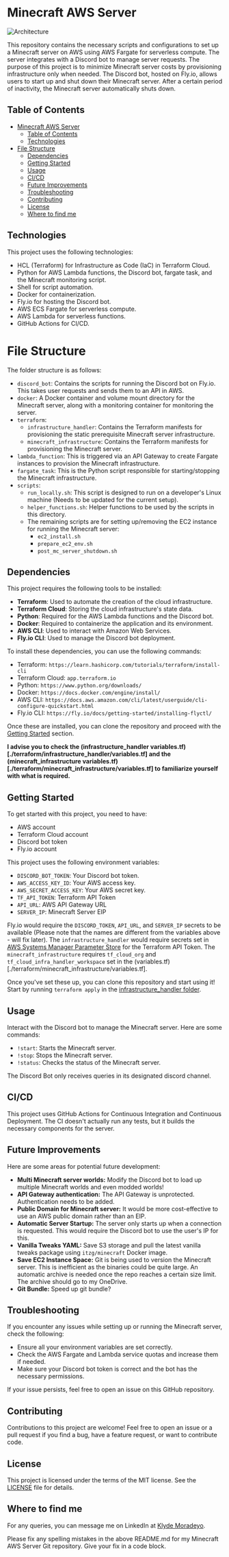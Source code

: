 # Minecraft AWS Server

![Architecture](https://drive.google.com/file/d/1R-HH4RTJtHzSPCfzCM0l_QNF4swQ2Vv6/view?usp=sharing)

This repository contains the necessary scripts and configurations to set up a Minecraft server on AWS using AWS Fargate for serverless compute. The server integrates with a Discord bot to manage server requests. The purpose of this project is to minimize Minecraft server costs by provisioning infrastructure only when needed. The Discord bot, hosted on Fly.io, allows users to start up and shut down their Minecraft server. After a certain period of inactivity, the Minecraft server automatically shuts down.

## Table of Contents

- [Minecraft AWS Server](#minecraft-aws-server)
  - [Table of Contents](#table-of-contents)
  - [Technologies](#technologies)
- [File Structure](#file-structure)
  - [Dependencies](#dependencies)
  - [Getting Started](#getting-started)
  - [Usage](#usage)
  - [CI/CD](#cicd)
  - [Future Improvements](#future-improvements)
  - [Troubleshooting](#troubleshooting)
  - [Contributing](#contributing)
  - [License](#license)
  - [Where to find me](#where-to-find-me)


## Technologies

This project uses the following technologies:

- HCL (Terraform) for Infrastructure as Code (IaC) in Terraform Cloud.
- Python for AWS Lambda functions, the Discord bot, fargate task, and the Minecraft monitoring script.
- Shell for script automation.
- Docker for containerization.
- Fly.io for hosting the Discord bot.
- AWS ECS Fargate for serverless compute.
- AWS Lambda for serverless functions.
- GitHub Actions for CI/CD.

# File Structure

The folder structure is as follows:

- `discord_bot`: Contains the scripts for running the Discord bot on Fly.io. This takes user requests and sends them to an API in AWS.
- `docker`: A Docker container and volume mount directory for the Minecraft server, along with a monitoring container for monitoring the server.
- `terraform`:
  - `infrastructure_handler`: Contains the Terraform manifests for provisioning the static prerequisite Minecraft server infrastructure.
  - `minecraft_infrastructure`: Contains the Terraform manifests for provisioning the Minecraft server.
- `lambda_function`: This is triggered via an API Gateway to create Fargate instances to provision the Minecraft infrastructure.
- `fargate_task`: This is the Python script responsible for starting/stopping the Minecraft infrastructure.
- `scripts`:
  - `run_locally.sh`: This script is designed to run on a developer's Linux machine (Needs to be updated for the current setup).
  - `helper_functions.sh`: Helper functions to be used by the scripts in this directory.
  - The remaining scripts are for setting up/removing the EC2 instance for running the Minecraft server:
    - `ec2_install.sh`
    - `prepare_ec2_env.sh`
    - `post_mc_server_shutdown.sh`

## Dependencies

This project requires the following tools to be installed:

- **Terraform**: Used to automate the creation of the cloud infrastructure.
- **Terraform Cloud**: Storing the cloud infrastructure's state data.
- **Python**: Required for the AWS Lambda functions and the Discord bot.
- **Docker**: Required to containerize the application and its environment.
- **AWS CLI**: Used to interact with Amazon Web Services.
- **Fly.io CLI**: Used to manage the Discord bot deployment.

To install these dependencies, you can use the following commands:

- Terraform: `https://learn.hashicorp.com/tutorials/terraform/install-cli`
- Terraform Cloud: `app.terraform.io`
- Python: `https://www.python.org/downloads/`
- Docker: `https://docs.docker.com/engine/install/`
- AWS CLI: `https://docs.aws.amazon.com/cli/latest/userguide/cli-configure-quickstart.html`
- Fly.io CLI: `https://fly.io/docs/getting-started/installing-flyctl/`

Once these are installed, you can clone the repository and proceed with the [Getting Started](#getting-started) section.

**I advise you to check the (infrastructure_handler variables.tf)[./terraform/infrastructure_handler/variables.tf] and the (minecraft_infrastructure variables.tf)[./terraform/minecraft_infrastructure/variables.tf] to familiarize yourself with what is required.**

## Getting Started

To get started with this project, you need to have:

- AWS account
- Terraform Cloud account
- Discord bot token
- Fly.io account

This project uses the following environment variables:

- `DISCORD_BOT_TOKEN`: Your Discord bot token.
- `AWS_ACCESS_KEY_ID`: Your AWS access key.
- `AWS_SECRET_ACCESS_KEY`: Your AWS secret key.
- `TF_API_TOKEN`: Terraform API Token
- `API_URL`: AWS API Gateway URL
- `SERVER_IP`: Minecraft Server EIP

Fly.io would require the `DISCORD_TOKEN`, `API_URL`, and `SERVER_IP` secrets to be available (Please note that the names are different from the variables above - will fix later).
The `infrastructure_handler` would require secrets set in [AWS Systems Manager Parameter Store](https://docs.aws.amazon.com/systems-manager/latest/userguide/systems-manager-parameter-store.html) for the Terraform API Token.
The `minecraft_infrastructure` requires `tf_cloud_org` and `tf_cloud_infra_handler_workspace` set in the (variables.tf)[./terraform/minecraft_infrastructure/variables.tf].

Once you've set these up, you can clone this repository and start using it! 
Start by running `terraform apply` in the [infrastructure_handler folder](./terraform/infrastructure_handler).

## Usage

Interact with the Discord bot to manage the Minecraft server. Here are some commands:

- `!start`: Starts the Minecraft server.
- `!stop`: Stops the Minecraft server.
- `!status`: Checks the status of the Minecraft server.

The Discord Bot only receives queries in its designated discord channel.

## CI/CD

This project uses GitHub Actions for Continuous Integration and Continuous Deployment. 
The CI doesn't actually run any tests, but it builds the necessary components for the server.

## Future Improvements

Here are some areas for potential future development:

- **Multi Minecraft server worlds:** Modify the Discord bot to load up multiple Minecraft worlds and even modded worlds!
- **API Gateway authentication:** The API Gateway is unprotected. Authentication needs to be added.
- **Public Domain for Minecraft server:** It would be more cost-effective to use an AWS public domain rather than an EIP.
- **Automatic Server Startup:** The server only starts up when a connection is requested. This would require the Discord bot to use the user's IP for this.
- **Vanilla Tweaks YAML:** Save S3 storage and pull the latest vanilla tweaks package using `itzg/minecraft` Docker image.
- **Save EC2 Instance Space:** Git is being used to version the Minecraft server. This is inefficient as the binaries could be quite large. An automatic archive is needed once the repo reaches a certain size limit. The archive should go to my OneDrive.
- **Git Bundle:** Speed up git bundle?

## Troubleshooting

If you encounter any issues while setting up or running the Minecraft server, check the following:

- Ensure all your environment variables are set correctly.
- Check the AWS Fargate and Lambda service quotas and increase them if needed.
- Make sure your Discord bot token is correct and the bot has the necessary permissions.

If your issue persists, feel free to open an issue on this GitHub repository.

## Contributing

Contributions to this project are welcome! Feel free to open an issue or a pull request if you find a bug, have a feature request, or want to contribute code.

## License

This project is licensed under the terms of the MIT license. See the [LICENSE](LICENSE) file for details.

## Where to find me

For any queries, you can message me on LinkedIn at [Klyde Moradeyo](https://www.linkedin.com/in/klyde-moradeyo-349847197/).

Please fix any spelling mistakes in the above README.md for my Minecraft AWS Server Git repository. Give your fix in a code block.
